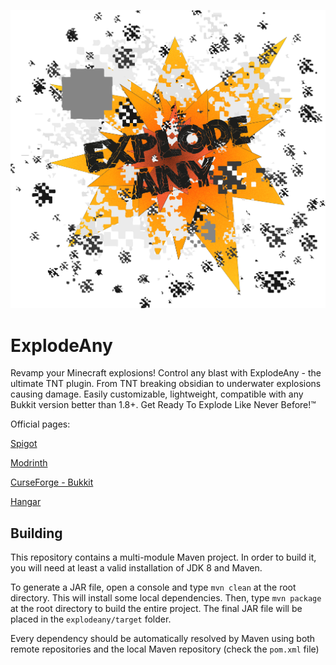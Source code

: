 ![ExplodeAny logo](https://raw.githubusercontent.com/GuilleX7/ExplodeAny/main/etc/logo-1-1.png)

# ExplodeAny

Revamp your Minecraft explosions! Control any blast with ExplodeAny - the ultimate TNT plugin. From TNT breaking obsidian to underwater explosions causing damage. Easily customizable, lightweight, compatible with any Bukkit version better than 1.8+. Get Ready To Explode Like Never Before!™

Official pages:

[Spigot](https://www.spigotmc.org/resources/explodeany-obsidian-breaker-tnt-explosion-modifier.85537/)

[Modrinth](https://modrinth.com/plugin/explodeany)

[CurseForge - Bukkit](https://www.curseforge.com/minecraft/bukkit-plugins/explodeany-official)

[Hangar](https://hangar.papermc.io/GuilleX7/ExplodeAny)

## Building

This repository contains a multi-module Maven project. In order to build it, you will need at least a valid installation of JDK 8 and Maven.

To generate a JAR file, open a console and type `mvn clean` at the root directory. This will install some local dependencies. Then, type `mvn package` at the root directory to build the entire project. The final JAR file will be placed in the `explodeany/target` folder.

Every dependency should be automatically resolved by Maven using both remote repositories and the local Maven repository (check the `pom.xml` file)
